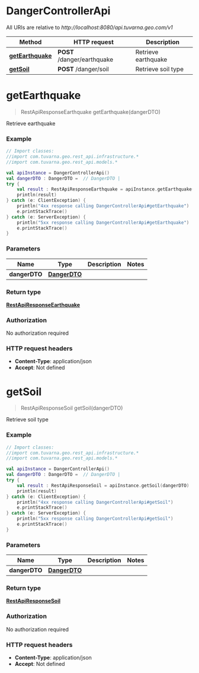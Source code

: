 # DangerControllerApi

All URIs are relative to *http://localhost:8080/api.tuvarna.geo.com/v1*

Method | HTTP request | Description
------------- | ------------- | -------------
[**getEarthquake**](DangerControllerApi.md#getEarthquake) | **POST** /danger/earthquake | Retrieve earthquake
[**getSoil**](DangerControllerApi.md#getSoil) | **POST** /danger/soil | Retrieve soil type


<a id="getEarthquake"></a>
# **getEarthquake**
> RestApiResponseEarthquake getEarthquake(dangerDTO)

Retrieve earthquake

### Example
```kotlin
// Import classes:
//import com.tuvarna.geo.rest_api.infrastructure.*
//import com.tuvarna.geo.rest_api.models.*

val apiInstance = DangerControllerApi()
val dangerDTO : DangerDTO =  // DangerDTO | 
try {
    val result : RestApiResponseEarthquake = apiInstance.getEarthquake(dangerDTO)
    println(result)
} catch (e: ClientException) {
    println("4xx response calling DangerControllerApi#getEarthquake")
    e.printStackTrace()
} catch (e: ServerException) {
    println("5xx response calling DangerControllerApi#getEarthquake")
    e.printStackTrace()
}
```

### Parameters

Name | Type | Description  | Notes
------------- | ------------- | ------------- | -------------
 **dangerDTO** | [**DangerDTO**](DangerDTO.md)|  |

### Return type

[**RestApiResponseEarthquake**](RestApiResponseEarthquake.md)

### Authorization

No authorization required

### HTTP request headers

 - **Content-Type**: application/json
 - **Accept**: Not defined

<a id="getSoil"></a>
# **getSoil**
> RestApiResponseSoil getSoil(dangerDTO)

Retrieve soil type

### Example
```kotlin
// Import classes:
//import com.tuvarna.geo.rest_api.infrastructure.*
//import com.tuvarna.geo.rest_api.models.*

val apiInstance = DangerControllerApi()
val dangerDTO : DangerDTO =  // DangerDTO | 
try {
    val result : RestApiResponseSoil = apiInstance.getSoil(dangerDTO)
    println(result)
} catch (e: ClientException) {
    println("4xx response calling DangerControllerApi#getSoil")
    e.printStackTrace()
} catch (e: ServerException) {
    println("5xx response calling DangerControllerApi#getSoil")
    e.printStackTrace()
}
```

### Parameters

Name | Type | Description  | Notes
------------- | ------------- | ------------- | -------------
 **dangerDTO** | [**DangerDTO**](DangerDTO.md)|  |

### Return type

[**RestApiResponseSoil**](RestApiResponseSoil.md)

### Authorization

No authorization required

### HTTP request headers

 - **Content-Type**: application/json
 - **Accept**: Not defined

